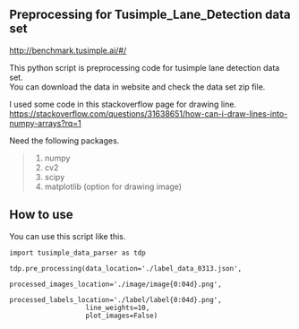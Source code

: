 Preprocessing for Tusimple_Lane_Detection data set
---------------------------------------------------
<http://benchmark.tusimple.ai/#/>

This python script is preprocessing code for tusimple lane detection data set.  
You can download the data in website and check the data set zip file.  

I used some code in this stackoverflow page for drawing line.  
<https://stackoverflow.com/questions/31638651/how-can-i-draw-lines-into-numpy-arrays?rq=1>

Need the following packages.

>1. numpy
>2. cv2
>3. scipy
>4. matplotlib (option for drawing image)



How to use
----------

You can use this script like this. 
```
import tusimple_data_parser as tdp

tdp.pre_processing(data_location='./label_data_0313.json',
                   processed_images_location='./image/image{0:04d}.png',
                   processed_labels_location='./label/label{0:04d}.png',
                   line_weights=10,
                   plot_images=False)
```
